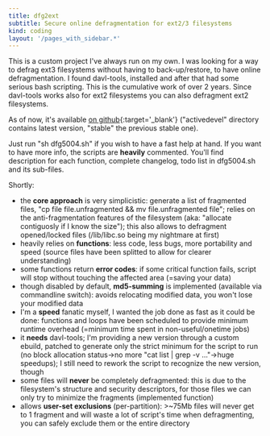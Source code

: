 ```yaml
---
title: dfg2ext
subtitle: Secure online defragmentation for ext2/3 filesystems
kind: coding
layout: '/pages_with_sidebar.*'
---
```

This is a custom project I've always run on my own. I was looking for a way to defrag ext3 filesystems without having to back-up/restore, to have online defragmentation. I found davl-tools, installed and after that had some serious bash scripting. This is the cumulative work of over 2 years. Since davl-tools works also for ext2 filesystems you can also defragment ext2 filesystems.

As of now, it's available [on github](https://github.com/fsvm88/dfg2ext){:target='_blank'} ("activedevel" directory contains latest version, "stable" the previous stable one).

Just run "sh dfg5004.sh" if you wish to have a fast help at hand. If you want to have more info, the scripts are **heavily** commented. You'll find description for each function, complete changelog, todo list in dfg5004.sh and its sub-files.

Shortly:

* the **core approach** is very simplicistic: generate a list of fragmented files, "cp file file.unfragmented && mv file.unfragmented file"; relies on the anti-fragmentation features of the filesystem (aka: "allocate contiguosly if I know the size"); this also allows to defragment opened/locked files (/lib/libc.so being my nightmare at first)
* heavily relies on **functions**: less code, less bugs, more portability and speed (source files have been splitted to allow for clearer understanding)
* some functions return **error codes**: if some critical function fails, script will stop without touching the affected area (=saving your data)
* though disabled by default, **md5-summing** is implemented (available via commandline switch): avoids relocating modified data, you won't lose your modified data
* I'm a **speed** fanatic myself, I wanted the job done as fast as it could be done: functions and loops have been scheduled to provide minimum runtime overhead (=minimum time spent in non-useful/onetime jobs)
* it **needs** davl-tools; I'm providing a new version through a custom ebuild, patched to generate only the strict minimum for the script to run (no block allocation status->no more "cat list \| grep -v ..."->huge speedups); I still need to rework the script to recognize the new version, though
* some files will **never** be completely defragmented: this is due to the filesystem's structure and security descriptors, for those files we can only try to minimize the fragments (implemented function)
* allows **user-set exclusions** (per-partition): >~75Mb files will never get to 1 fragment and will waste a lot of script's time when defragmenting, you can safely exclude them or the entire directory
